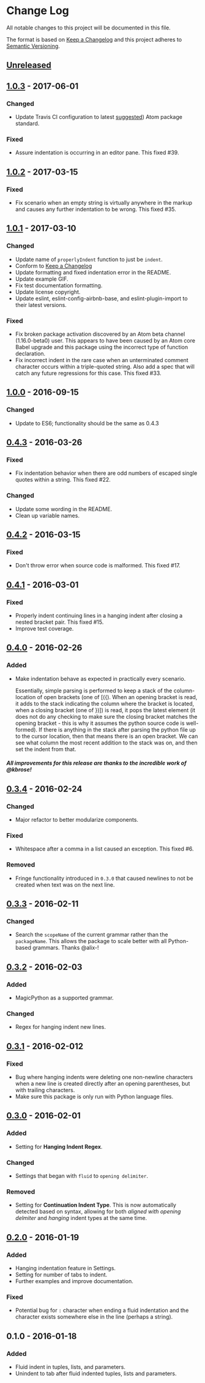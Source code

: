 # Change Log
All notable changes to this project will be documented in this file.

The format is based on [Keep a Changelog](http://keepachangelog.com/)
and this project adheres to [Semantic Versioning](http://semver.org/).

## [Unreleased]

## [1.0.3] - 2017-06-01
### Changed
- Update Travis CI configuration to latest [suggested](https://github.com/atom/ci/)) Atom package standard.
### Fixed
- Assure indentation is occurring in an editor pane. This fixed #39.

## [1.0.2] - 2017-03-15
### Fixed
- Fix scenario when an empty string is virtually anywhere in the markup and causes
any further indentation to be wrong. This fixed #35.

## [1.0.1] - 2017-03-10
### Changed
- Update name of `properlyIndent` function to just be `indent`.
- Conform to [Keep a Changelog](http://keepachangelog.com/)
- Update formatting and fixed indentation error in the README.
- Update example GIF.
- Fix test documentation formatting.
- Update license copyright.
- Update eslint, eslint-config-airbnb-base, and eslint-plugin-import to their latest versions.

### Fixed
- Fix broken package activation discovered by an Atom beta channel (1.16.0-beta0) user. This appears
to have been caused by an Atom core Babel upgrade and this package using the incorrect type of function
declaration.
- Fix incorrect indent in the rare case when an unterminated comment character occurs within a
triple-quoted string. Also add a spec that will catch any future regressions for this case. This
fixed #33.

## [1.0.0] - 2016-09-15
### Changed
- Update to ES6; functionality should be the same as 0.4.3

## [0.4.3] - 2016-03-26
### Fixed
- Fix indentation behavior when there are odd numbers of escaped single quotes within a string.
This fixed #22.

### Changed
- Update some wording in the README.
- Clean up variable names.

## [0.4.2] - 2016-03-15
### Fixed
- Don't throw error when source code is malformed. This fixed #17.

## [0.4.1] - 2016-03-01
### Fixed
- Properly indent continuing lines in a hanging indent after closing a nested bracket pair. This fixed #15.
- Improve test coverage.

## [0.4.0] - 2016-02-26
### Added
- Make indentation behave as expected in practically every scenario.

    Essentially, simple parsing is performed to keep a stack of the column-location of open brackets
    (one of [({). When an opening bracket is read, it adds to the stack indicating the column where
    the bracket is located, when a closing bracket (one of })]) is read, it pops the latest element
    (it does not do any checking to make sure the closing bracket matches the opening bracket - this
    is why it assumes the python source code is well-formed). If there is anything in the stack after
    parsing the python file up to the cursor location, then that means there is an open bracket. We can
    see what column the most recent addition to the stack was on, and then set the indent from that.

##### All improvements for this release are thanks to the incredible work of @kbrose!

## [0.3.4] - 2016-02-24
### Changed
- Major refactor to better modularize components.

### Fixed
- Whitespace after a comma in a list caused an exception. This fixed #6.

### Removed
- Fringe functionality introduced in `0.3.0` that caused newlines to not be created when text was on
the next line.

## [0.3.3] - 2016-02-11
### Changed
- Search the `scopeName` of the current grammar rather than the `packageName`. This allows the package
to scale better with all Python-based grammars. Thanks @alix-!

## [0.3.2] - 2016-02-03
### Added
- MagicPython as a supported grammar.

### Changed
- Regex for hanging indent new lines.

## [0.3.1] - 2016-02-012
### Fixed
- Bug where hanging indents were deleting one non-newline characters when a new line is created directly
after an opening parentheses, but with trailing characters.
- Make sure this package is only run with Python language files.

## [0.3.0] - 2016-02-01
### Added
- Setting for __Hanging Indent Regex__.

### Changed
- Settings that began with `fluid` to `opening delimiter`.

### Removed
- Setting for __Continuation Indent Type__. This is now automatically detected based on syntax, allowing
for both _aligned with opening delmiter_ and _hanging_ indent types at the same time.

## [0.2.0] - 2016-01-19
### Added
- Hanging indentation feature in Settings.
- Setting for number of tabs to indent.
- Further examples and improve documentation.

### Fixed
- Potential bug for `:` character when ending a fluid indentation and the character exists somewhere else
in the line (perhaps a string).

## 0.1.0 - 2016-01-18
### Added
- Fluid indent in tuples, lists, and parameters.
- Unindent to tab after fluid indented tuples, lists and parameters.

[Unreleased]: https://github.com/DSpeckhals/python-indent/compare/v1.0.3...HEAD
[1.0.3]: https://github.com/DSpeckhals/python-indent/compare/v1.0.2...v1.0.3
[1.0.2]: https://github.com/DSpeckhals/python-indent/compare/v1.0.1...v1.0.2
[1.0.1]: https://github.com/DSpeckhals/python-indent/compare/v1.0.0...v1.0.1
[1.0.0]: https://github.com/DSpeckhals/python-indent/compare/v0.4.3...v1.0.0
[0.4.3]: https://github.com/DSpeckhals/python-indent/compare/v0.4.2...v0.4.3
[0.4.2]: https://github.com/DSpeckhals/python-indent/compare/v0.4.1...v0.4.2
[0.4.1]: https://github.com/DSpeckhals/python-indent/compare/v0.4.0...v0.4.1
[0.4.0]: https://github.com/DSpeckhals/python-indent/compare/v0.3.4...v0.4.0
[0.3.4]: https://github.com/DSpeckhals/python-indent/compare/v0.3.3...v0.3.4
[0.3.3]: https://github.com/DSpeckhals/python-indent/compare/v0.3.2...v0.3.3
[0.3.2]: https://github.com/DSpeckhals/python-indent/compare/v0.3.1...v0.3.2
[0.3.1]: https://github.com/DSpeckhals/python-indent/compare/v0.3.0...v0.3.1
[0.3.0]: https://github.com/DSpeckhals/python-indent/compare/v0.2.0...v0.3.0
[0.2.0]: https://github.com/DSpeckhals/python-indent/compare/v0.1.0...v0.2.0

